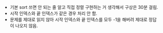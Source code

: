 - 기본 sort 쓰면 안 되는 줄 알고 직접 정렬 구현하는 거 생각해서 구상은 30분 걸림.
- 시작 인덱스와 끝 인덱스가 같은 경우 처리 안 함.
- 문제를 제대로 읽지 않아 시작 인덱스와 끝 인덱스를 모두 -1을 해버려 제대로 정답이 나오지 않음.